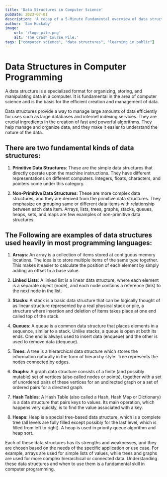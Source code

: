 ```yaml
---
title: 'Data Structures in Computer Science'
pubDate: 2023-07-01
description: 'A recap of a 5-Minute Fundamental overview of data structures.'
author: 'Sam Huckaby'
image:
    url: '/logo_pile.png' 
    alt: 'The Crash Course Pile.'
tags: ["computer science", "data structures", "learning in public"]
---
```


# Data Structures in Computer Programming

A data structure is a specialized format for organizing, storing, and manipulating data in a computer. It is fundamental in the area of computer science and is the basis for the efficient creation and management of data.

Data structures provide a way to manage large amounts of data efficiently for uses such as large databases and internet indexing services. They are crucial ingredients in the creation of fast and powerful algorithms. They help manage and organize data, and they make it easier to understand the nature of the data.

## There are two fundamental kinds of data structures:

1. **Primitive Data Structures**: These are the simple data structures that directly operate upon the machine instructions. They have different representations on different computers. Integers, floats, characters, and pointers come under this category.

2. **Non-Primitive Data Structures**: These are more complex data structures, and they are derived from the primitive data structures. They emphasize on grouping same or different data items with relationship between each data item. Arrays, lists, trees, graphs, stacks, queues, heaps, sets, and maps are few examples of non-primitive data structures.

## The Following are examples of data structures used heavily in most programming languages:

1. **Arrays**: An array is a collection of items stored at contiguous memory locations. The idea is to store multiple items of the same type together. This makes it easier to calculate the position of each element by simply adding an offset to a base value.

2. **Linked Lists**: A linked list is a linear data structure, where each element is a separate object (node), and each node contains a reference (link) to the next node in the list.

3. **Stacks**: A stack is a basic data structure that can be logically thought of as linear structure represented by a real physical stack or pile, a structure where insertion and deletion of items takes place at one end called top of the stack.

4. **Queues**: A queue is a common data structure that places elements in a sequence, similar to a stack. Unlike stacks, a queue is open at both its ends. One end is always used to insert data (enqueue) and the other is used to remove data (dequeue).

5. **Trees**: A tree is a hierarchical data structure which stores the information naturally in the form of hierarchy style. Tree represents the nodes connected by edges.

6. **Graphs**: A graph data structure consists of a finite (and possibly mutable) set of vertices (also called nodes or points), together with a set of unordered pairs of these vertices for an undirected graph or a set of ordered pairs for a directed graph.

7. **Hash Tables**: A Hash Table (also called a Hash, Hash Map or Dictionary) is a data structure that pairs keys to values. Its main operation, which happens very quickly, is to find the value associated with a key.

8. **Heaps**: Heap is a special tree-based data structure, which is a complete tree (all levels are fully filled except possibly for the last level, which is filled from left to right). A heap is used in priority queue algorithm and heap sort.

Each of these data structures has its strengths and weaknesses, and they are chosen based on the needs of the specific application or use case. For example, arrays are used for simple lists of values, while trees and graphs are used for more complex hierarchical or connected data. Understanding these data structures and when to use them is a fundamental skill in computer programming.
